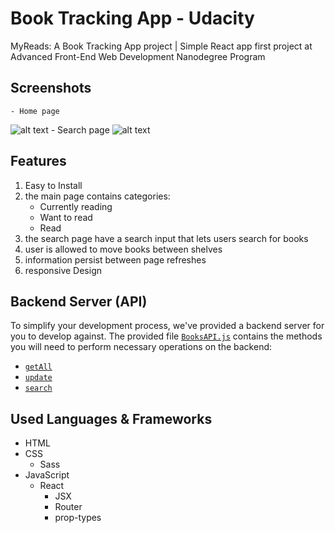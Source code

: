 # Book Tracking App - Udacity

MyReads: A Book Tracking App project | Simple React app
first project at Advanced Front-End Web Development Nanodegree Program

## Screenshots
    - Home page
![alt text]('./screenshots/home.png')
    - Search page
![alt text]('./screenshots/search.png')
## Features

1. Easy to Install
2. the main page contains categories:
    - Currently reading
    - Want to read
    - Read
3. the search page have a search input that lets users search for books
4. user is allowed to move books between shelves 
5. information persist between page refreshes
6. responsive Design


## Backend Server (API)

To simplify your development process, we've provided a backend server for you to develop against. The provided file [`BooksAPI.js`](src/BooksAPI.js) contains the methods you will need to perform necessary operations on the backend:

* [`getAll`](#getall)
* [`update`](#update)
* [`search`](#search)

## Used Languages & Frameworks

- HTML
- CSS
    - Sass
- JavaScript
    - React
        - JSX
        - Router
        - prop-types


